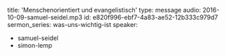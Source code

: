 title: 'Menschenorientiert und evangelistisch'
type: message
audio: 2016-10-09-samuel-seidel.mp3
id: e820f996-ebf7-4a83-ae52-12b333c979d7
sermon_series: was-uns-wichtig-ist
speaker:
  - samuel-seidel
  - simon-lemp
